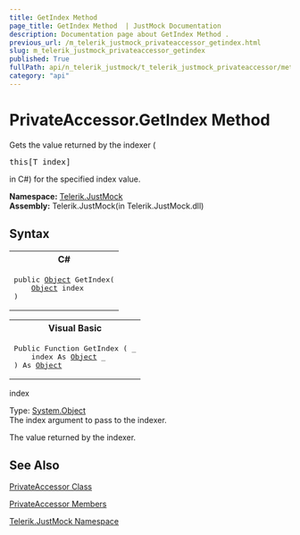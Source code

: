 ```yaml
---
title: GetIndex Method 
page_title: GetIndex Method  | JustMock Documentation
description: Documentation page about GetIndex Method .
previous_url: /m_telerik_justmock_privateaccessor_getindex.html
slug: m_telerik_justmock_privateaccessor_getindex
published: True
fullPath: api/n_telerik_justmock/t_telerik_justmock_privateaccessor/methods_t_telerik_justmock_privateaccessor/m_telerik_justmock_privateaccessor_getindex
category: "api"
---
```


# PrivateAccessor.GetIndex Method



Gets the value returned by the indexer (
<pre xml:space="preserve"><span class="highlight-keyword">this</span>[T index]</pre>
in C#) for the specified index value.


 **Namespace:**  [Telerik.JustMock](n_telerik_justmock) <br> **Assembly:** Telerik.JustMock(in Telerik.JustMock.dll)
## Syntax


<div id="syntaxCodeBlocks" class="code"><span codeLanguage="CSharp"><table><tr><th>C#</th></tr><tr><td><pre xml:space="preserve"><span class="keyword">public</span> <a href="https://msdn2.microsoft.com/en-us/library/e5kfa45b" target="_blank">Object</a> <span class="identifier">GetIndex</span>(
	<a href="https://msdn2.microsoft.com/en-us/library/e5kfa45b" target="_blank">Object</a> <span class="parameter">index</span>
)</pre></td></tr></table></span><span codeLanguage="VisualBasicDeclaration"><table><tr><th>Visual Basic</th></tr><tr><td><pre xml:space="preserve"><span class="keyword">Public</span> <span class="keyword">Function</span> <span class="identifier">GetIndex</span> ( _
	<span class="parameter">index</span> <span class="keyword">As</span> <a href="https://msdn2.microsoft.com/en-us/library/e5kfa45b" target="_blank">Object</a> _
) <span class="keyword">As</span> <a href="https://msdn2.microsoft.com/en-us/library/e5kfa45b" target="_blank">Object</a></pre></td></tr></table></span></div>



index<br>


Type: [System.Object](e5kfa45b) <br>The index argument to pass to the indexer.


The value returned by the indexer.

## See Also



 [PrivateAccessor Class](t_telerik_justmock_privateaccessor) 

 [PrivateAccessor Members](allmembers_t_telerik_justmock_privateaccessor) 

 [Telerik.JustMock Namespace](n_telerik_justmock) 



